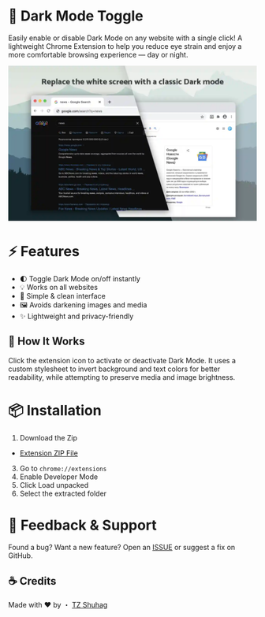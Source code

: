 # 🌙 Dark Mode Toggle
Easily enable or disable Dark Mode on any website with a single click!
A lightweight Chrome Extension to help you reduce eye strain and enjoy a more comfortable browsing experience — day or night.

![Dark](https://raw.githubusercontent.com/tz-shuhag/tz-shuhag.github.io/refs/heads/main/assets/images/dark.webp)

# ⚡ Features
- 🌓 Toggle Dark Mode on/off instantly
- 💡 Works on all websites
- 🎯 Simple & clean interface
- 🖼️ Avoids darkening images and media
- ✨ Lightweight and privacy-friendly

## 🔧 How It Works
Click the extension icon to activate or deactivate Dark Mode.
It uses a custom stylesheet to invert background and text colors for better readability, while attempting to preserve media and image brightness.

# 📦 Installation
1. Download the Zip
- [Extension ZIP File](https://github.com/tz-shuhag/Dark-Mode/archive/refs/heads/main.zip)
3. Go to `chrome://extensions`
4. Enable Developer Mode
5. Click Load unpacked
6. Select the extracted folder

# 📢 Feedback & Support
Found a bug? Want a new feature?
Open an [ISSUE](https://github.com/tz-shuhag/Dark-Mode/issues/new/choose) or suggest a fix on GitHub.

## ☕ Credits
Made with ❤️ by ・ [TZ Shuhag](https://tz-shuhag.github.io)
